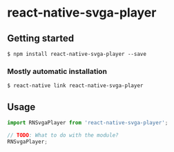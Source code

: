 # react-native-svga-player

## Getting started

`$ npm install react-native-svga-player --save`

### Mostly automatic installation

`$ react-native link react-native-svga-player`

## Usage
```javascript
import RNSvgaPlayer from 'react-native-svga-player';

// TODO: What to do with the module?
RNSvgaPlayer;
```
